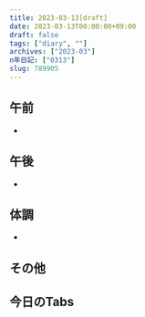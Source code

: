 ```yaml
---
title: 2023-03-13[draft]
date: 2023-03-13T00:00:00+09:00
draft: false
tags: ["diary", ""]
archives: ["2023-03"]
n年日記: ["0313"]
slug: 789905
---
```

## 午前
- 
## 午後
- 
## 体調
- 
## その他
## 今日のTabs